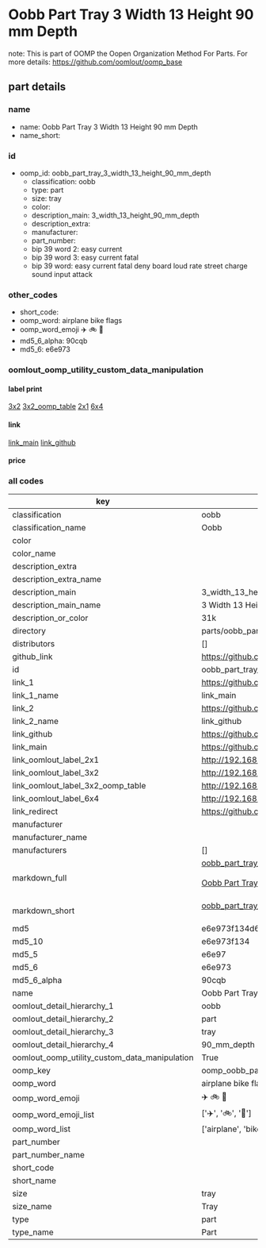 # Oobb Part Tray 3 Width 13 Height 90 mm Depth  

note: This is part of OOMP the Oopen Organization Method For Parts. For more details: https://github.com/oomlout/oomp_base

##  part details
  







### name
* name: Oobb Part Tray 3 Width 13 Height 90 mm Depth
* name_short: 
### id
* oomp_id: oobb_part_tray_3_width_13_height_90_mm_depth
  * classification: oobb
  * type: part
  * size: tray
  * color: 
  * description_main: 3_width_13_height_90_mm_depth
  * description_extra: 
  * manufacturer: 
  * part_number: 
  * bip 39 word 2: easy current
  * bip 39 word 3: easy current fatal
  * bip 39 word: easy current fatal deny board loud rate street charge sound input attack

### other_codes
* short_code: 
* oomp_word: airplane bike flags
* oomp_word_emoji :airplane: :bike: :flags:
* md5_6_alpha: 90cqb
* md5_6: e6e973






### oomlout_oomp_utility_custom_data_manipulation
#### label print
[3x2](http://192.168.1.245:1112/?label=oomp%2090cqb)
[3x2_oomp_table](http://192.168.1.108:1112/?label=oomp%2090cqb)
[2x1](http://192.168.1.242:1112/?label=oomp%2090cqb)
[6x4](http://192.168.1.55:1112/?label=oomp%2090cqb)    

#### link

[link_main](https://github.com/oomlout/oomlout_oomp_version_1_messy/tree/main/parts/oobb_part_tray_3_width_13_height_90_mm_depth) [link_github](https://github.com/oomlout/oomlout_oomp_version_1_messy/tree/main/parts/oobb_part_tray_3_width_13_height_90_mm_depth)                             

#### price







### all codes 
| key | value |  
| --- | --- |  
| classification | oobb |  
| classification_name | Oobb |  
| color |  |  
| color_name |  |  
| description_extra |  |  
| description_extra_name |  |  
| description_main | 3_width_13_height_90_mm_depth |  
| description_main_name | 3 Width 13 Height 90 mm Depth |  
| description_or_color | 31k |  
| directory | parts/oobb_part_tray_3_width_13_height_90_mm_depth |  
| distributors | [] |  
| github_link | https://github.com/oomlout/oomlout_oomp_part_src/tree/main/parts/oobb_part_tray_3_width_13_height_90_mm_depth |  
| id | oobb_part_tray_3_width_13_height_90_mm_depth |  
| link_1 | https://github.com/oomlout/oomlout_oomp_version_1_messy/tree/main/parts/oobb_part_tray_3_width_13_height_90_mm_depth |  
| link_1_name | link_main |  
| link_2 | https://github.com/oomlout/oomlout_oomp_version_1_messy/tree/main/parts/oobb_part_tray_3_width_13_height_90_mm_depth |  
| link_2_name | link_github |  
| link_github | https://github.com/oomlout/oomlout_oomp_version_1_messy/tree/main/parts/oobb_part_tray_3_width_13_height_90_mm_depth |  
| link_main | https://github.com/oomlout/oomlout_oomp_version_1_messy/tree/main/parts/oobb_part_tray_3_width_13_height_90_mm_depth |  
| link_oomlout_label_2x1 | http://192.168.1.242:1112/?label=oomp%2090cqb |  
| link_oomlout_label_3x2 | http://192.168.1.245:1112/?label=oomp%2090cqb |  
| link_oomlout_label_3x2_oomp_table | http://192.168.1.108:1112/?label=oomp%2090cqb |  
| link_oomlout_label_6x4 | http://192.168.1.55:1112/?label=oomp%2090cqb |  
| link_redirect | https://github.com/oomlout/oomlout_oomp_version_1_messy/tree/main/parts/oobb_part_tray_3_width_13_height_90_mm_depth |  
| manufacturer |  |  
| manufacturer_name |  |  
| manufacturers | [] |  
| markdown_full | [oobb_part_tray_3_width_13_height_90_mm_depth](none)<br>[](none)<br>[Oobb Part Tray 3 Width 13 Height 90 Mm Depth](none)<br><br> |  
| markdown_short | [oobb_part_tray_3_width_13_height_90_mm_depth](none)<br><br> |  
| md5 | e6e973f134d6f646108c53aaa70d822e |  
| md5_10 | e6e973f134 |  
| md5_5 | e6e97 |  
| md5_6 | e6e973 |  
| md5_6_alpha | 90cqb |  
| name | Oobb Part Tray 3 Width 13 Height 90 mm Depth |  
| oomlout_detail_hierarchy_1 | oobb |  
| oomlout_detail_hierarchy_2 | part |  
| oomlout_detail_hierarchy_3 | tray |  
| oomlout_detail_hierarchy_4 | 90_mm_depth |  
| oomlout_oomp_utility_custom_data_manipulation | True |  
| oomp_key | oomp_oobb_part_tray_3_width_13_height_90_mm_depth |  
| oomp_word | airplane bike flags |  
| oomp_word_emoji | :airplane: :bike: :flags: |  
| oomp_word_emoji_list | [':airplane:', ':bike:', ':flags:'] |  
| oomp_word_list | ['airplane', 'bike', 'flags'] |  
| part_number |  |  
| part_number_name |  |  
| short_code |  |  
| short_name |  |  
| size | tray |  
| size_name | Tray |  
| type | part |  
| type_name | Part |  
